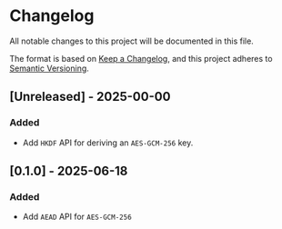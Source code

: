 # Changelog

All notable changes to this project will be documented in this file.

The format is based on [Keep a Changelog](https://keepachangelog.com/en/1.1.0/),
and this project adheres to [Semantic Versioning](https://semver.org/spec/v2.0.0.html).

## [Unreleased] - 2025-00-00

### Added

- Add `HKDF` API for deriving an  `AES-GCM-256` key.

## [0.1.0] - 2025-06-18

### Added

- Add `AEAD` API for `AES-GCM-256`
